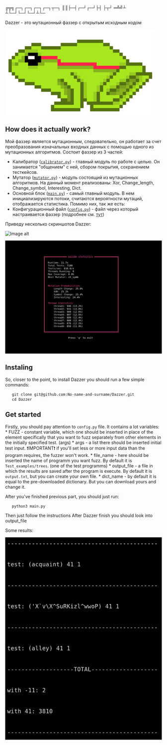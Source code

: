 

╔╦╗┌─┐┌─┐┌─┐┌─┐┬─┐
 ║║├─┤┌─┘┌─┘├┤ ├┬┘
═╩╝┴ ┴└─┘└─┘└─┘┴└─


Dazzer - это мутационный фаззер с открытым исходным кодом

![Image alt](https://github.com/No-name-and-surname/imagere/raw/main/pix.png)

## <a id="title1">How does it actually work?</a>

Мой фаззер является мутационным, следовательно, он работает за счет преобразования изначальных входных данных с помощью одного из мутационных алгоритмов. 
Состоит фаззер из 3 частей:
   * Калибратор ([`calibrator.py`](calibrator.py)) - главный модуль по работе с целью. Он занимается "общением" с ней, сбором покрытия, сохранением тесткейсов.
   * Мутатор ([`mutator.py`](mutator.py)) - модуль состоящий из мутационных алгоритмов. На данный момент реализованы: Xor, Change_length, Change_symbol, Interesting, Dict.
   * Основной блок ([`main.py`](main.py)) - самый главный модуль. В нем инициализируются потоки, считаются вероятности мутаций, отображается статистика.
Помимо них, так же есть:
   * Конфигурационный файл ([`config.py`](config.py)) - файл через который настраивается фаззер (подробнее см. [тут](#title3))

Приведу несколько скриншотов Dazzer:

![Image alt](https://github.com/user-attachments/assets/76ad5a97-2905-48c7-9acd-77dd7bfc7bd3)

![Image alt](https://github.com/No-name-and-surname/imagere/blob/main/Screenshot%20from%202025-03-16%2016-20-54.png)


## <a id="title2">Instaling</a>

So, closer to the point, to install Dazzer you should run a few simple commands:

```
   git clone git@github.com:No-name-and-surname/Dazzer.git
   cd Dazzer
```

## <a id="title3">Get started</a>

Firstly, you should pay attention to  `config.py`  file.
It contains a lot variables: 
    * FUZZ - constant variable, which one should be inserted in place of the element specifically that you want to fuzz separately from other elements in the initially specified test. (args) 
    * args - a list there should be inserted initial test input. ❗IMPORTANT❗ if you'll set less or more input data than the program requires, the fuzzer won't work.
    * file_name - here should be inserted the name of programm you want fuzz. By default it is  `Test_examples/trees`. (one of the test programms)
    * output_file - a file in which the results are saved after the program is execute. By default it is  `output.txt`, but you can create your own file.
    * dict_name - by default it is equal to the pre-downloaded dictionary. But you can download yours and change it.
   
After you've finished previous part, you should just run:

```
   python3 main.py
```
Then just follow the instructions
After Dazzer finish you should look into output_file

Some results:

![Image alt](https://github.com/No-name-and-surname/imagere/raw/main/Screenshot%20from%202024-07-30%2014-53-03.png)

## 
                              
